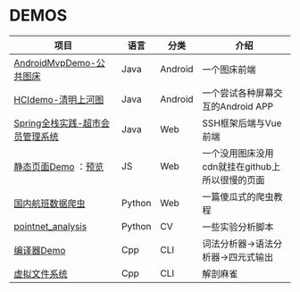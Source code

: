 # DEMOS
| 项目                                                         | 语言   | 分类    | 介绍                                            |
| ------------------------------------------------------------ | ------ | ------- | ----------------------------------------------- |
| [AndroidMvpDemo-公共图床](https://github.com/livin2/PersonalDemos/tree/AndroidMvpDemo) | Java   | Android | 一个图床前端                                    |
| [HCIdemo-清明上河图](https://github.com/livin2/PersonalDemos/tree/HCIdemo) | Java   | Android | 一个尝试各种屏幕交互的Android APP               |
| [Spring全栈实践-超市会员管理系统](https://github.com/livin2/PersonalDemos/tree/SpringDemo) | Java   | Web     | SSH框架后端与Vue前端                            |
| [静态页面Demo](https://github.com/livin2/PersonalDemos/tree/ZodiacPage) ：[预览](https://livin2.github.io/PersonalDemos/) | JS     | Web     | 一个没用图床没用cdn就挂在github上所以很慢的页面 |
| [国内航班数据爬虫](https://github.com/livin2/PersonalDemos/blob/pyCrawler/README.md) | Python | Web     | 一篇傻瓜式的爬虫教程                            |
| [pointnet_analysis](https://github.com/livin2/pointnet_analysis) | Python    | CV     |一些实验分析脚本                                        |
| [编译器Demo](https://github.com/livin2/PersonalDemos/tree/CompilationDemo) | Cpp    | CLI     | 词法分析器->语法分析器->四元式输出              |
| [虚拟文件系统](https://github.com/livin2/PersonalDemos/tree/VirtualFileSys) | Cpp    | CLI     | 解剖麻雀                                        |

